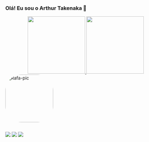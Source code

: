 ### Olá! Eu sou o Arthur Takenaka 👋

<div align="center">
  <a href="https://github.com/arthurtakenaka">
  <img height="180em" src="https://github-readme-stats.vercel.app/api?username=arthurtakenaka&show_icons=true&theme=transparent&include_all_commits=true&count_private=true"/>
  <img height="180em" src="https://github-readme-stats.vercel.app/api/top-langs/?username=arthurtakenaka&layout=compact&langs_count=7&theme=transparent"/>
</div>

<img align="center" alt="Rafa-pic" height="150" style="border-radius:50px;" src="https://cdn.discordapp.com/attachments/288472812136562699/1026691756542144553/7887d84db7c0b15788dde3e4aacfa0466eddf772_hq.gif">

##
<div>
  <a href="https://instagram.com/arthur_takenaka" target="_blank"><img src="https://img.shields.io/badge/-Instagram-%23E4405F?style=for-the-badge&logo=instagram&logoColor=white" target="_blank"></a>
  <a href="https://https://www.linkedin.com/in/arthurtakenaka/" target="_blank"><img src="https://img.shields.io/badge/-LinkedIn-%230077B5?style=for-the-badge&logo=linkedin&logoColor=white" target="_blank"></a> 
   <a href="https://https://steamcommunity.com/id/j4single/" target="_blank"><img src="https://img.shields.io/badge/Steam-000000?style=for-the-badge&logo=steam&logoColor=white" target="_blank"></a> 
</div>

